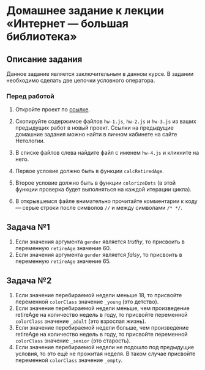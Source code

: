 # Домашнее задание к лекции «Интернет — большая библиотека»

## Описание задания
Данное задание является заключительным в данном курсе.
В задании необходимо сделать две цепочки условного оператора.

### Перед работой
1. Откройте проект по [ссылке](https://repl.it/@netologySD/SD-diploma).

2. Скопируйте содержимое файлов `hw-1.js`, `hw-2.js`  и `hw-3.js` из ваших предыдущих работ в новый проект. Ссылки на предыдущие домашние задания можно найти в личном кабинете на сайте Нетологии.

3. В списке файлов слева найдите файл с именем `hw-4.js` и кликните на него.

4. Первое условие должно быть в функции `calcRetiredAge`. 

5. Второе условие должно быть в функции `colorizeDots` (в этой функции проверка будет выполняться на каждой итерации цикла).

6. В открывшемся файле внимательно прочитайте комментарии к коду — серые строки после символов `//` и между символами `/* */`.

## Задача №1
1. Если значения аргумента `gender` является *truthy*, то присвоить в переменную `retireAge` значение 60.
2. Если значения аргумента `gender` является *falsy*, то присвоить в переменную `retireAge` значение 65.

## Задача №2
1. Если значение перебираемой недели меньше 18, то присвойте переменной `colorClass` значение `_young` (это детство).
2. Если значение перебираемой недели меньше, чем произведение retireAge на количество недель в году, то присвойте переменной `colorClass` значение `_adult` (это взрослая жизнь).
3. Если значение перебираемой недели больше, чем произведение retireAge на количество недель в году, то присвойте переменной `colorClass` значение `_senior` (это старость).
4. Если значение перебираемой недели не подошло под предыдущие условия, то это ещё не прожитая неделя. В таком случае присвойте переменной `colorClass` значение `_empty`.
